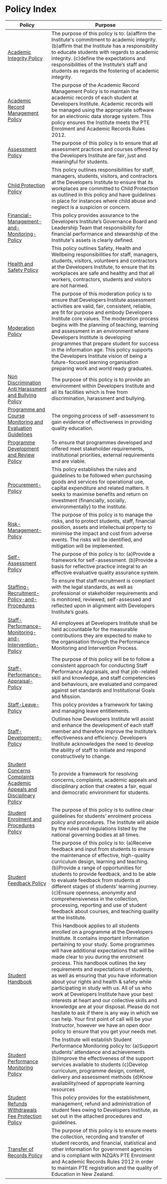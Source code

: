 # Policy Index

| **Policy** | **Purpose** |
| -------------------------------------------- | ------ |
|[Academic Integrity Policy](https://github.com/Developers-Institute-Internal/Academic-Intergrity-Policy) |  The purpose of this policy is to: (a)affirm the Institute's commitment to academic integrity. (b)affirm that the Institute has a responsibility to educate students with regards to academic integrity. (c)define the expectations and responsibilities of the Institute’s staff and students as regards the fostering of academic integrity. |
|[Academic Record Management Policy](https://github.com/Developers-Institute-Internal/Academic-Record-Management-Policy) | The purpose of the Academic Record Management Policy is to maintain the academic records of each student at Developers Institute. Academic records will be managed using the appropriate software for an electronic data storage system. This policy ensures the Institute meets the PTE Enrolment and Academic Records Rules 2012.
|[Assessment Policy](https://github.com/Developers-Institute-Internal/Assessment-Policy) | The purpose of this policy is to ensure that all assessment practices and courses offered by the Developers Institute are fair, just and meaningful for students. |
|[Child Protection Policy](https://github.com/Developers-Institute-Internal/Child-Protection-Policy) | This policy outlines responsibilities for staff, managers, students, visitors, and contractors at the Developers Institute to ensure that its workplaces are committed to Child Protection as outlined in this policy and have guidelines in place for instances where child abuse and neglect is a suspicion or concern. |
|[Financial-Management-and-Monitoring-Policy](https://github.com/Developers-Institute-Internal/Financial-Management-and-Monitoring-Policy) | This policy provides assurance to the Developers Institute’s Governance Board and Leadership Team that responsibility for financial performance and stewardship of the Institute's assets is clearly defined. |
|[Health and Safety Policy](https://github.com/Developers-Institute-Internal/Health-and-Safety-Policy) | This policy outlines Safety, Health and Wellbeing responsibilities for staff, managers, students, visitors, volunteers and contractors at the Developers Institute, to ensure that its workplaces are safe and healthy and that all workers, contractors, students and visitors are not harmed. |
|[Moderation Policy](https://github.com/Developers-Institute-Internal/Moderation-Policy) | The purpose of this moderation policy is to ensure that Developers Institute assessment activities are valid, fair, consistent, reliable, are fit for purpose and embody Developers Institute core values. The moderation process begins with the planning of teaching, learning and assessment in an environment where Developers Institute is developing programmes that prepare student for success in the information age. This policy supports the Developers Institute vision of being a future-focused learning organisation preparing work and world ready graduates. |
|[Non Discrimination Anti Harassment and Bullying Policy](https://github.com/Developers-Institute-Internal/Non-Discrimination-Anti-Harassment-and-Bullying-Policy) | The purpose of this policy is to provide an environment within Developers Institute and all its facilities which is free from discrimination, harassment and bullying. |
|[Programme and Course Monitoring and Evaluation Guidelines](https://github.com/Developers-Institute-Internal/Programme-and-Course-Monitoring-and-Evaluation-Guidelines) | The ongoing process of self-assessment to gain evidence of effectiveness in providing quality education. |
|[Programme Development and Review Policy](https://github.com/Developers-Institute-Internal/Programme-Development-and-Review-Policy) | To ensure that programmes developed and offered meet stakeholder requirements, institutional priorities, external requirements and are viable. |
|[Procurement-Policy](https://github.com/Developers-Institute-Internal/Procurement-Policy) | This policy establishes the rules and guidelines to be followed when purchasing goods and services for operational use, capital expenditure and related matters. It seeks to maximise benefits and return on investment (financially, socially, environmentally) to the institute. |
|[Risk-Management-Policy](https://github.com/Developers-Institute-Internal/Risk-Management-Policy) | The purpose of this policy is to manage the risks, and to protect students, staff, financial position, assets and intellectual property to minimise the impact and cost from adverse events. The risks will be identified, and mitigation will be implemented. |
|[Self-Assessment Policy](https://github.com/Developers-Institute-Internal/Self-Assessment-Policy) | The purpose of this policy is to: (a)Provide a framework for self-assessment. (b)Provide a basis for reflective practice integral to an effective evaluative quality assurance system. |
|[Staffing-Recruitment-Policy-and-Procedures](https://github.com/Developers-Institute-Internal/Staffing-Recruitment-Policy-and-Procedures) | To ensure that staff recruitment is compliant with the legal standards, as well as professional or stakeholder requirements and is monitored, reviewed, self-assessed and reflected upon in alignment with Developers Institute’s goals. 
|[Staff-Performance-Monitoring-and-Intervention-Policy](https://github.com/Developers-Institute-Internal/Staff-Performance-Monitoring-and-Intervention-Policy) | All employees at Developers Institute shall be held accountable for the measurable contributions they are expected to make to the organisation through the Performance Monitoring and Intervention Process.|
|[Staff-Performance-Appraisal-Policy](https://github.com/Developers-Institute-Internal/Staff-Performance-Appraisal-Policy) | The purpose of this policy will be to follow a consistent approach for conducting Staff Performance Appraisals, and that job-related skill and knowledge, and staff competencies and behaviours, are evaluated and compared against set standards and Institutional Goals and Mission. |
|[Staff-Leave-Policy](https://github.com/Developers-Institute-Internal/Staff-Leave-Policy) | This policy provides a framework for taking and managing leave entitlements. |
|[Staff-Development-Policy](https://github.com/Developers-Institute-Internal/Staff-Development-Policy) | Outlines how Developers Institute will assist and enhance the development of each staff member and therefore improve the Institute’s effectiveness and efficiency. Developers Institute acknowledges the need to develop the ability of staff to initiate and respond constructively to change.|
|[Student Concerns Complaints Academic Appeals and Disciplinary Policy](https://github.com/Developers-Institute-Internal/Student-Concerns-Complaints-Academic-Appeals-and-Disciplinary-Policy) | To provide a framework for resolving concerns, complaints, academic appeals and disciplinary action that creates a fair, equal and democratic environment for students. | 
|[Student Enrolment and Procedures Policy](https://github.com/Developers-Institute-Internal/Student-Enrolment-and-Procedures-Policy) | The purpose of this policy is to outline clear guidelines for students’ enrolment process policy and procedures. The Institute will abide by the rules and regulations listed by the national governing bodies at all times. | 
|[Student Feedback Policy](https://github.com/Developers-Institute-Internal/Student-Feedback-Policy) | The purpose of this policy is to: (a)Receive feedback and input from students to ensure the maintenance of effective, high-quality curriculum design, learning and teaching. (b)Provide a range of opportunities for students to provide feedback, and to be able to evaluate feedback from students at different stages of students’ learning journey. (c)Ensure openness, anonymity and comprehensiveness in the collection, processing, reporting and use of student feedback about courses, and teaching quality at the Institute. |
|[Student Handbook](https://github.com/Developers-Institute-Internal/Student-Handbook) | This Handbook applies to all students enrolled on a programme at the Developers Institute. It contains important information pertaining to your study. Some programmes will have additional expectations that will be made clear to you during the enrolment process. This handbook outlines the key requirements and expectations of students, as well as ensuring that you have information about your rights and health & safety while participating in study with us. All of us who work at Developers Institute have your best interests at heart and our collective skills and knowledge are at your disposal. Please do not hesitate to ask if there is any way in which we can help. Your first point of call will be your Instructor, however we have an open door policy to ensure that you get your needs met. |
|[Student Performance Monitoring Policy](https://github.com/Developers-Institute-Internal/Student-Performance-Monitoring-Policy) | The Institute will establish Student Performance Monitoring policy to: (a)Support students’ attendance and achievements (b)Improve the effectiveness of the support services available to students (c)Develop curriculum, programme design, content, delivery and assessment methods (d)Know availability/need of appropriate learning resources
|[Student Refunds Withdrawals Fee Protection Policy](https://github.com/Developers-Institute-Internal/Student-Refunds-Withdrawals-Fee-Protection-Policy) | This policy provides for the establishment, management, refund and administration of student fees owing to Developers Institute, as set out in the attached procedures and guidelines. |
|[Transfer of Records Policy](https://github.com/Developers-Institute-Internal/Transfer-of-Records-Policy) | The purpose of this policy is to ensure meets the collection, recording and transfer of student records, and financial, statistical and other information for government agencies and is compliant with NZQA’s PTE Enrolment and Academic Records Rules 2012 in order to maintain PTE registration and the quality of Education in New Zealand. |


